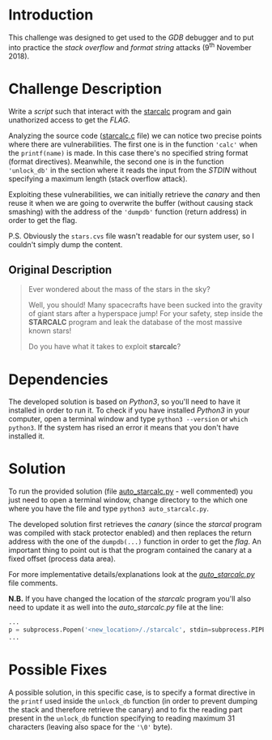 # Introduction
This challenge was designed to get used to the *GDB* debugger and to put into practice the *stack overflow* and *format string* attacks (9<sup>th</sup> November 2018).

# Challenge Description
Write a *script* such that interact with the [starcalc](starcalc) program and gain unathorized access to get the *FLAG*. 

Analyzing the source code ([starcalc.c](starcalc.c) file) we can notice two precise points where there are vulnerabilities. The first one is in the function `'calc'` when the `printf(name)` is made. In this case there's no specified string format (format directives). Meanwhile, the second one is in the function `'unlock_db'` in the section where it reads the input from the *STDIN* without specifying a maximum length (stack overflow attack).

Exploiting these vulnerabilities, we can initially retrieve the *canary* and then reuse it when we are going to overwrite the buffer (without causing stack smashing) with the address of the `'dumpdb'` function (return address) in order to get the flag.

P.S. Obviously the `stars.cvs` file wasn't readable for our system user, so I couldn't simply dump the content.

## Original Description

>Ever wondered about the mass of the stars in the sky?
>
>Well, you should! Many spacecrafts have been sucked into the gravity of giant stars after a hyperspace jump! For your safety, step inside the **STARCALC** program and leak the database of the most massive known stars!
>
>Do you have what it takes to exploit **starcalc**?

# Dependencies
The developed solution is based on *Python3*, so you'll need to have it installed in order to run it. To check if you have installed *Python3* in your computer, open a terminal window and type `python3 --version` or `which python3`. If the system has rised an error it means that you don't have installed it.

# Solution
To run the provided solution (file [auto_starcalc.py](auto_starcalc.py) - well commented) you just need to open a terminal window, change directory to the which one where you have the file and type `python3 auto_starcalc.py`.

The developed solution first retrieves the *canary* (since the *starcal* program was compiled with stack protector enabled) and then replaces the return address with the one of the `dumpdb(...)` function in order to get the *flag*. An important thing to point out is that the program contained the canary at a fixed offset (process data area).

For more implementative details/explanations look at the [*auto_starcalc.py*](auto_starcalc.py) file comments.

**N.B.** If you have changed the location of the *starcalc* program you'll also need to update it as well into the *auto_starcalc.py* file at the line:

```python
...
p = subprocess.Popen('<new_location>/./starcalc', stdin=subprocess.PIPE, stdout=subprocess.PIPE)
...
```

# Possible Fixes
A possible solution, in this specific case, is to specify a format directive in the `printf` used inside the `unlock_db` function (in order to prevent dumping the stack and therefore retrieve the canary) and to fix the reading part present in the `unlock_db` function specifying to reading maximum 31 characters (leaving also space for the `'\0'` byte).